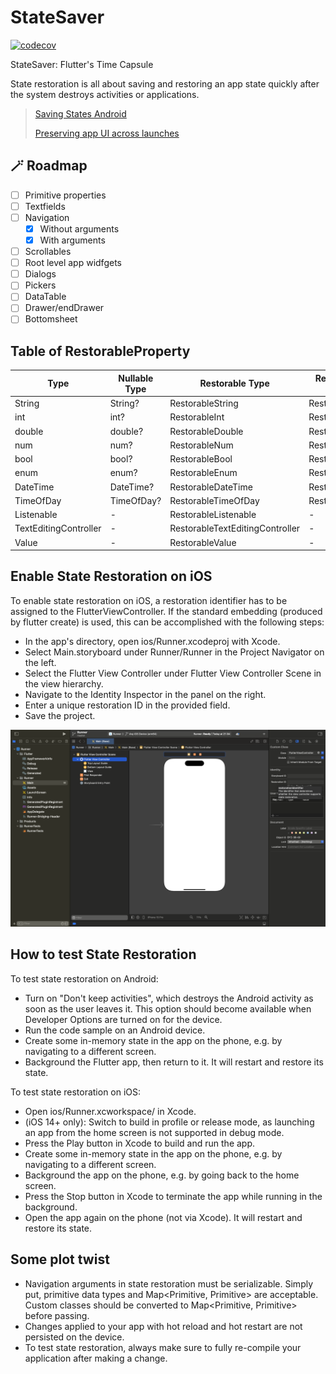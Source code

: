 # StateSaver
[![codecov](https://codecov.io/gh/Mastersam07/statesaver/graph/badge.svg?token=2bUsmgnSWf)](https://codecov.io/gh/Mastersam07/statesaver)

StateSaver: Flutter's Time Capsule

State restoration is all about saving and restoring an app state quickly after the system destroys activities or applications.

>
> [Saving States Android](https://developer.android.com/topic/libraries/architecture/saving-states)
>
> [Preserving app UI across launches](https://developer.apple.com/documentation/uikit/view_controllers/preserving_your_app_s_ui_across_launches)
>

## 🪄 Roadmap
- [ ] Primitive properties
- [ ] Textfields
- [ ] Navigation
    - [x] Without arguments
    - [x] With arguments
- [ ] Scrollables
- [ ] Root level app widfgets
- [ ] Dialogs
- [ ] Pickers
- [ ] DataTable
- [ ] Drawer/endDrawer
- [ ] Bottomsheet

## Table of RestorableProperty

| Type | Nullable Type | Restorable Type | Restorable Nullable Type |
|------|-------|-------|-------|
| String | String? | RestorableString | RestorableStringN |
| int | int? | RestorableInt | RestorableIntN |
| double | double? | RestorableDouble | RestorableDoubleN |
| num | num? | RestorableNum | RestorableNumN |
| bool | bool? | RestorableBool | RestorableBoolN |
| enum | enum? | RestorableEnum | RestorableEnumN |
| DateTime | DateTime? | RestorableDateTime | RestorableDateTimeN |
| TimeOfDay | TimeOfDay? | RestorableTimeOfDay | RestorableTimeOfDayN |
| Listenable | - | RestorableListenable | - |
| TextEditingController | - | RestorableTextEditingController | - |
| Value<T> | - | RestorableValue<T> | - |

## Enable State Restoration on iOS
To enable state restoration on iOS, a restoration identifier has to be assigned to the FlutterViewController. If the standard embedding (produced by flutter create) is used, this can be accomplished with the following steps:

- In the app's directory, open ios/Runner.xcodeproj with Xcode.
- Select Main.storyboard under Runner/Runner in the Project Navigator on the left.
- Select the Flutter View Controller under Flutter View Controller Scene in the view hierarchy.
- Navigate to the Identity Inspector in the panel on the right.
- Enter a unique restoration ID in the provided field.
- Save the project.

![Enable State Restoration on iOS](/ss/ios_activation.png)

## How to test State Restoration
To test state restoration on Android:

- Turn on "Don't keep activities", which destroys the Android activity as soon as the user leaves it. This option should become available when Developer Options are turned on for the device.
- Run the code sample on an Android device.
- Create some in-memory state in the app on the phone, e.g. by navigating to a different screen.
- Background the Flutter app, then return to it. It will restart and restore its state.

To test state restoration on iOS:

- Open ios/Runner.xcworkspace/ in Xcode.
- (iOS 14+ only): Switch to build in profile or release mode, as launching an app from the home screen is not supported in debug mode.
- Press the Play button in Xcode to build and run the app.
- Create some in-memory state in the app on the phone, e.g. by navigating to a different screen.
- Background the app on the phone, e.g. by going back to the home screen.
- Press the Stop button in Xcode to terminate the app while running in the background.
- Open the app again on the phone (not via Xcode). It will restart and restore its state.

## Some plot twist
- Navigation arguments in state restoration must be serializable. Simply put, primitive data types and Map<Primitive, Primitive> are acceptable. Custom classes should be converted to Map<Primitive, Primitive> before passing.
- Changes applied to your app with hot reload and hot restart are not persisted on the device.
- To test state restoration, always make sure to fully re-compile your application after making a change.